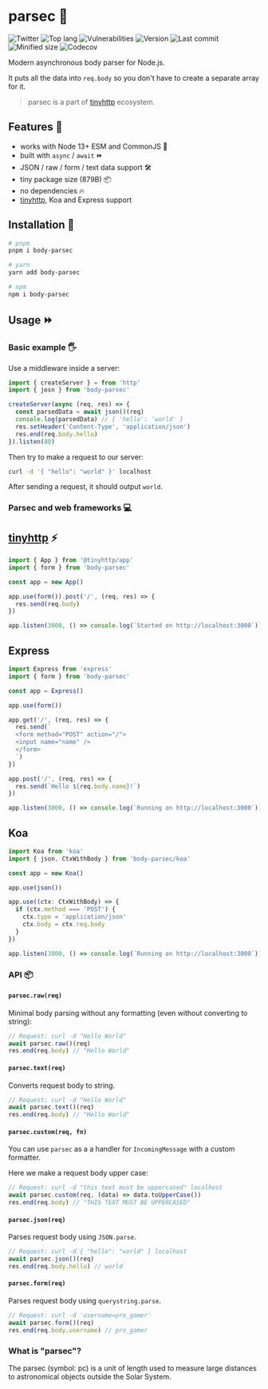 # parsec 🌌

![Twitter](https://img.shields.io/twitter/follow/v1rtl.svg?label=twitter&style=flat-square)
![Top lang](https://img.shields.io/github/languages/top/talentlessguy/parsec.svg?style=flat-square)
![Vulnerabilities](https://img.shields.io/snyk/vulnerabilities/npm/body-parsec.svg?style=flat-square)
![Version](https://img.shields.io/npm/v/body-parsec.svg?style=flat-square)
![Last commit](https://img.shields.io/github/last-commit/talentlessguy/parsec.svg?style=flat-square)
![Minified size](https://img.shields.io/bundlephobia/min/body-parsec.svg?style=flat-square) ![Codecov](https://img.shields.io/codecov/c/gh/talentlessguy/parsec?style=flat-square)

Modern asynchronous body parser for Node.js.

It puts all the data into `req.body` so you don't have to create a separate array for it.

> parsec is a part of [tinyhttp](https://github.com/talentlessguy/tinyhttp) ecosystem.

## Features 👀

- works with Node 13+ ESM and CommonJS 🚀
- built with `async` / `await` ⏩
- JSON / raw / form / text data support 🛠
- tiny package size (879B) 📦
- no dependencies 🔥
- [tinyhttp](https://github.com/talentlessguy/tinyhttp), Koa and Express support

## Installation 🔄

```sh
# pnpm
pnpm i body-parsec

# yarn
yarn add body-parsec

# npm
npm i body-parsec
```

## Usage ⏩

### Basic example 🖐

Use a middleware inside a server:

```js
import { createServer } = from 'http'
import { josn } from 'body-parsec'

createServer(async (req, res) => {
  const parsedData = await json()(req)
  console.log(parsedData) // { 'hello': 'world' }
  res.setHeader('Content-Type', 'application/json')
  res.end(req.body.hello)
}).listen(80)
```

Then try to make a request to our server:

```sh
curl -d '{ "hello": "world" }' localhost
```

After sending a request, it should output `world`.

### Parsec and web frameworks 💻

## [tinyhttp](https://github.com/talentlessguy/tinyhttp) ⚡

```ts
import { App } from '@tinyhttp/app'
import { form } from 'body-parsec'

const app = new App()

app.use(form()).post('/', (req, res) => {
  res.send(req.body)
})

app.listen(3000, () => console.log(`Started on http://localhost:3000`))
```

## Express

```ts
import Express from 'express'
import { form } from 'body-parsec'

const app = Express()

app.use(form())

app.get('/', (req, res) => {
  res.send(`
  <form method="POST" action="/">
  <input name="name" />
  </form>
  `)
})

app.post('/', (req, res) => {
  res.send(`Hello ${req.body.name}!`)
})

app.listen(3000, () => console.log(`Running on http://localhost:3000`))
```

## Koa

```ts
import Koa from 'koa'
import { json, CtxWithBody } from 'body-parsec/koa'

const app = new Koa()

app.use(json())

app.use((ctx: CtxWithBody) => {
  if (ctx.method === 'POST') {
    ctx.type = 'application/json'
    ctx.body = ctx.req.body
  }
})

app.listen(3000, () => console.log(`Running on http://localhost:3000`))
```

### API 📦

#### `parsec.raw(req)`

Minimal body parsing without any formatting (even without converting to string):

```js
// Request: curl -d "Hello World"
await parsec.raw()(req)
res.end(req.body) // "Hello World"
```

#### `parsec.text(req)`

Converts request body to string.

```js
// Request: curl -d "Hello World"
await parsec.text()(req)
res.end(req.body) // "Hello World"
```

#### `parsec.custom(req, fn)`

You can use `parsec` as a a handler for `IncomingMessage` with a custom formatter.

Here we make a request body upper case:

```js
// Request: curl -d "this text must be uppercased" localhost
await parsec.custom(req, (data) => data.toUpperCase())
res.end(req.body) // "THIS TEXT MUST BE UPPERCASED"
```

#### `parsec.json(req)`

Parses request body using `JSON.parse`.

```js
// Request: curl -d { "hello": "world" } localhost
await parsec.json()(req)
res.end(req.body.hello) // world
```

#### `parsec.form(req)`

Parses request body using `querystring.parse`.

```js
// Request: curl -d 'username=pro_gamer'
await parsec.form()(req)
res.end(req.body.username) // pro_gamer
```

### What is "parsec"?

The parsec (symbol: pc) is a unit of length used to measure large distances to astronomical objects outside the Solar System.
